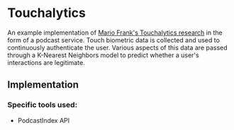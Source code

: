 # Touchalytics

An example implementation of [Mario Frank's Touchalytics research](http://www.mariofrank.net/touchalytics/index.html) in the form of a podcast service. Touch biometric data is collected and used to continuously authenticate the user. Various aspects of this data are passed through a K-Nearest Neighbors model to predict whether a user's interactions are legitimate.

## Implementation

### Specific tools used:

- PodcastIndex API